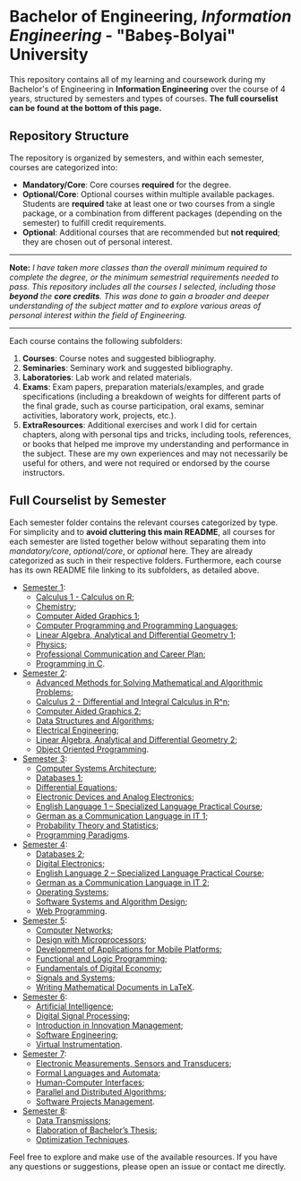 # Bachelor of Engineering, _Information Engineering_ - "Babeș-Bolyai" University

This repository contains all of my learning and coursework during my Bachelor's of Engineering in **Information Engineering** over the course of 4 years, structured by semesters and types of courses. **The full courselist can be found at the bottom of this page.**

## Repository Structure

The repository is organized by semesters, and within each semester, courses are categorized into:

- **Mandatory/Core**: Core courses **required** for the degree.
- **Optional/Core**: Optional courses within multiple available packages. Students are **required** take at least one or two courses from a single package, or a combination from different packages (depending on the semester) to fulfill credit requirements.
- **Optional**: Additional courses that are recommended but **not required**; they are chosen out of personal interest.

---

**Note:** _I have taken more classes than the overall minimum required to complete the degree, or the minimum semestrial requirements needed to pass. This repository includes all the courses I selected, including those **beyond** the **core credits**. This was done to gain a broader and deeper understanding of the subject matter and to explore various areas of personal interest within the field of Engineering._

---

Each course contains the following subfolders:

1. **Courses**: Course notes and suggested bibliography.
2. **Seminaries**: Seminary work and suggested bibliography.
3. **Laboratories**: Lab work and related materials.
4. **Exams**: Exam papers, preparation materials/examples, and grade specifications (including a breakdown of weights for different parts of the final grade, such as course participation, oral exams, seminar activities, laboratory work, projects, etc.).
5. **ExtraResources**: Additional exercises and work I did for certain chapters, along with personal tips and tricks, including tools, references, or books that helped me improve my understanding and performance in the subject. These are my own experiences and may not necessarily be useful for others, and were not required or endorsed by the course instructors.

## Full Courselist by Semester

Each semester folder contains the relevant courses categorized by type. For simplicity and to **avoid cluttering this main README**, all courses for each semester are listed together below without separating them into _mandatory/core_, _optional/core_, or _optional_ here. They are already categorized as such in their respective folders. Furthermore, each course has its own README file linking to its subfolders, as detailed above.

- [Semester 1](./Semester%201/README.md):
  - [Calculus 1 - Calculus on R](./Semester%201/Mandatory-Core/Calculus%201%20-%20Calculus%20on%20R);
  - [Chemistry](./Semester%201/Mandatory-Core/Chemistry);
  - [Computer Aided Graphics 1](./Semester%201/Mandatory-Core/Computer%20Aided%20Graphics%201);
  - [Computer Programming and Programming Languages](./Semester%201/Mandatory-Core/Computer%20Programming%20and%20Programming%20Languages);
  - [Linear Algebra, Analytical and Differential Geometry 1](./Semester%201/Mandatory-Core/Linear%20Algebra%2C%20Analytical%20and%20Differential%20Geometry%201);
  - [Physics](./Semester%201/Mandatory-Core/Physics);
  - [Professional Communication and Career Plan](./Semester%201/Optional/Professional%20Communication%20and%20Career%20Plan);
  - [Programming in C](./Semester%201/Optional/Programming%20in%20C).
- [Semester 2](./Semester%202/README.md):
  - [Advanced Methods for Solving Mathematical and Algorithmic Problems](./Semester%202/Optional/Advanced%20Methods%20for%20Solving%20Mathematical%20and%20Algorithmic%20Problems);
  - [Calculus 2 - Differential and Integral Calculus in R^n](./Semester%202/Mandatory-Core/Calculus%202%20-%20Differential%20and%20Integral%20Calculus%20in%20R%5En);
  - [Computer Aided Graphics 2](./Semester%202/Mandatory-Core/Computer%20Aided%20Graphics%202);
  - [Data Structures and Algorithms](./Semester%202/Mandatory-Core/Data%20Structures%20and%20Algorithms);
  - [Electrical Engineering](./Semester%202/Mandatory-Core/Electrical%20Engineering);
  - [Linear Algebra, Analytical and Differential Geometry 2](./Semester%202/Mandatory-Core/Linear%20Algebra%2C%20Analytical%20and%20Differential%20Geometry%202);
  - [Object Oriented Programming](./Semester%202/Mandatory-Core/Object%20Oriented%20Programming). 
- [Semester 3](./Semester%203/README.md):
  - [Computer Systems Architecture](./Semester%203/Mandatory-Core/Computer%20Systems%20Architecture);
  - [Databases 1](./Semester%203/Mandatory-Core/Databases%201);
  - [Differential Equations](./Semester%203/Mandatory-Core/Differential%20Equations);
  - [Electronic Devices and Analog Electronics](./Semester%203/Mandatory-Core/Electronic%20Devices%20and%20Analog%20Electronics);
  - [English Language 1 – Specialized Language Practical Course](./Semester%203/Mandatory-Core/English%20Language%201%20–%20Specialized%20Language%20Practical%20Course);
  - [German as a Communication Language in IT 1](./Semester%203/Optional/German%20as%20a%20Communication%20Language%20in%20IT%201);
  - [Probability Theory and Statistics](./Semester%203/Mandatory-Core/Probability%20Theory%20and%20Statistics);
  - [Programming Paradigms](./Semester%203/Mandatory-Core/Programming%20Paradigms).
- [Semester 4](./Semester%204/README.md):
  - [Databases 2](./Semester%204/Mandatory-Core/Databases%202);
  - [Digital Electronics](./Semester%204/Mandatory-Core/Digital%20Electronics);
  - [English Language 2 – Specialized Language Practical Course](./Semester%204/Mandatory-Core/English%20Language%202%20–%20Specialized%20Language%20Practical%20Course);
  - [German as a Communication Language in IT 2](./Semester%204/Optional/German%20as%20a%20Communication%20Language%20in%20IT%202);
  - [Operating Systems](./Semester%204/Mandatory-Core/Operating%20Systems);
  - [Software Systems and Algorithm Design](./Semester%204/Mandatory-Core/Software%20Systems%20and%20Algorithm%20Design);
  - [Web Programming](./Semester%204/Mandatory-Core/Web%20Programming).
- [Semester 5](./Semester%205/README.md):
  - [Computer Networks](./Semester%205/Mandatory-Core/Computer%20Networks);
  - [Design with Microprocessors](./Semester%205/Mandatory-Core/Design%20with%20Microprocessors);
  - [Development of Applications for Mobile Platforms](./Semester%205/Mandatory-Core/Development%20of%20Applications%20for%20Mobile%20Platforms);
  - [Functional and Logic Programming](./Semester%205/Mandatory-Core/Functional%20and%20Logic%20Programming);
  - [Fundamentals of Digital Economy](./Semester%205/Optional/Fundamentals%20of%20Digital%20Economy);
  - [Signals and Systems](./Semester%205/Mandatory-Core/Signals%20and%20Systems);
  - [Writing Mathematical Documents in LaTeX](./Semester%205/Optional/Writing%20Mathematical%20Documents%20in%20LaTeX).
- [Semester 6](./Semester%206/README.md):
  - [Artificial Intelligence](./Semester%206/Mandatory-Core/Artificial%20Intelligence);
  - [Digital Signal Processing](./Semester%206/Mandatory-Core/Digital%20Signal%20Processing);
  - [Introduction in Innovation Management](./Semester%206/Optional/Introduction%20in%20Innovation%20Management);
  - [Software Engineering](./Semester%206/Mandatory-Core/Software%20Engineering);
  - [Virtual Instrumentation](./Semester%206/Mandatory-Core/Virtual%20Instrumentation).
- [Semester 7](./Semester%207/README.md):
  - [Electronic Measurements, Sensors and Transducers](./Semester%207/Mandatory-Core/Electronic%20Measurements%2C%20Sensors%20and%20Transducers);
  - [Formal Languages and Automata](./Semester%207/Mandatory-Core/Formal%20Languages%20and%20Automata);
  - [Human-Computer Interfaces](./Semester%207/Mandatory-Core/Human-Computer%20Interfaces);
  - [Parallel and Distributed Algorithms](./Semester%207/Mandatory-Core/Parallel%20and%20Distributed%20Algorithms);
  - [Software Projects Management](./Semester%207/Mandatory-Core/Software%20Projects%20Management).
- [Semester 8](./Semester%208/README.md):
  - [Data Transmissions](./Semester%208/Mandatory-Core/Data%20Transmissions);
  - [Elaboration of Bachelor’s Thesis](./Semester%208/Mandatory-Core/Elaboration%20of%20Bachelor%27s%20Thesis);
  - [Optimization Techniques](./Semester%208/Mandatory-Core/Optimization%20Techniques).

Feel free to explore and make use of the available resources. If you have any questions or suggestions, please open an issue or contact me directly.
